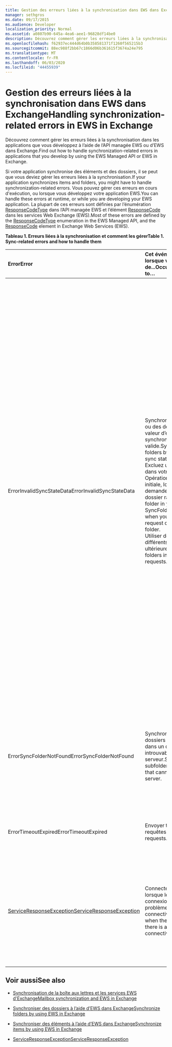 ```yaml
---
title: Gestion des erreurs liées à la synchronisation dans EWS dans Exchange
manager: sethgros
ms.date: 09/17/2015
ms.audience: Developer
localization_priority: Normal
ms.assetid: a0807b90-645a-4ea6-aee1-96828df14be0
description: Découvrez comment gérer les erreurs liées à la synchronisation dans les applications que vous développez à l’aide de l’API managée EWS ou d’EWS dans Exchange.
ms.openlocfilehash: f62937ec444d64b0b358581371f1260f565215b3
ms.sourcegitcommit: 88ec988f2bb67c1866d06b361615f3674a24e795
ms.translationtype: MT
ms.contentlocale: fr-FR
ms.lasthandoff: 06/03/2020
ms.locfileid: "44455939"
---
```

# <a name="handling-synchronization-related-errors-in-ews-in-exchange"></a><span data-ttu-id="91c1f-103">Gestion des erreurs liées à la synchronisation dans EWS dans Exchange</span><span class="sxs-lookup"><span data-stu-id="91c1f-103">Handling synchronization-related errors in EWS in Exchange</span></span>

<span data-ttu-id="91c1f-104">Découvrez comment gérer les erreurs liées à la synchronisation dans les applications que vous développez à l’aide de l’API managée EWS ou d’EWS dans Exchange.</span><span class="sxs-lookup"><span data-stu-id="91c1f-104">Find out how to handle synchronization-related errors in applications that you develop by using the EWS Managed API or EWS in Exchange.</span></span>
  
<span data-ttu-id="91c1f-105">Si votre application synchronise des éléments et des dossiers, il se peut que vous deviez gérer les erreurs liées à la synchronisation.</span><span class="sxs-lookup"><span data-stu-id="91c1f-105">If your application synchronizes items and folders, you might have to handle synchronization-related errors.</span></span> <span data-ttu-id="91c1f-106">Vous pouvez gérer ces erreurs en cours d'exécution, ou lorsque vous développez votre application EWS.</span><span class="sxs-lookup"><span data-stu-id="91c1f-106">You can handle these errors at runtime, or while you are developing your EWS application.</span></span> <span data-ttu-id="91c1f-107">La plupart de ces erreurs sont définies par l’énumération [ResponseCodeType](https://msdn.microsoft.com/library/exchangewebservices.responsecodetype%28v=exchg.80%29.aspx) dans l’API managée EWS et l’élément [ResponseCode](https://msdn.microsoft.com/library/aa580757%28v=exchg.150%29.aspx) dans les services Web Exchange (EWS).</span><span class="sxs-lookup"><span data-stu-id="91c1f-107">Most of these errors are defined by the [ResponseCodeType](https://msdn.microsoft.com/library/exchangewebservices.responsecodetype%28v=exchg.80%29.aspx) enumeration in the EWS Managed API, and the [ResponseCode](https://msdn.microsoft.com/library/aa580757%28v=exchg.150%29.aspx) element in Exchange Web Services (EWS).</span></span> 
  
<span data-ttu-id="91c1f-108">**Tableau 1. Erreurs liées à la synchronisation et comment les gérer**</span><span class="sxs-lookup"><span data-stu-id="91c1f-108">**Table 1. Sync-related errors and how to handle them**</span></span>

|<span data-ttu-id="91c1f-109">**Error**</span><span class="sxs-lookup"><span data-stu-id="91c1f-109">**Error**</span></span>|<span data-ttu-id="91c1f-110">**Cet événement se produit lorsque vous essayez de...**</span><span class="sxs-lookup"><span data-stu-id="91c1f-110">**Occurs when you try to…**</span></span>|<span data-ttu-id="91c1f-111">**Traiter par...**</span><span class="sxs-lookup"><span data-stu-id="91c1f-111">**Handle it by…**</span></span>|
|:-----|:-----|:-----|
|<span data-ttu-id="91c1f-112">ErrorInvalidSyncStateData</span><span class="sxs-lookup"><span data-stu-id="91c1f-112">ErrorInvalidSyncStateData</span></span>  <br/> | <span data-ttu-id="91c1f-113">Synchroniser des éléments ou des dossiers à l’aide d’une valeur d’état de synchronisation non valide.</span><span class="sxs-lookup"><span data-stu-id="91c1f-113">Synchronize items or folders by using an invalid sync state value.</span></span>  <br/>  <span data-ttu-id="91c1f-114">Excluez un dossier racine dans votre demande Opérationsyncfolderhierarchy initiale, lorsque votre demande ultérieure inclut un dossier racine.</span><span class="sxs-lookup"><span data-stu-id="91c1f-114">Exclude a root folder in your initial SyncFolderHierarchy request, when your subsequent request does include a root folder.</span></span>  <br/>  <span data-ttu-id="91c1f-115">Utiliser des dossiers racine différents dans les demandes ultérieures.</span><span class="sxs-lookup"><span data-stu-id="91c1f-115">Use different root folders in subsequent requests.</span></span>  <br/> | <span data-ttu-id="91c1f-116">Assurez-vous que la valeur d’état de synchronisation que vous envoyez correspond à la valeur d’état de synchronisation renvoyée lors d’une synchronisation précédente.</span><span class="sxs-lookup"><span data-stu-id="91c1f-116">Ensuring that the sync state value you are sending matches the sync state value returned during a previous synchronization.</span></span>  <br/>  <span data-ttu-id="91c1f-117">Vérifiez que vous n’envoyez pas l’état de synchronisation pour la hiérarchie de dossiers lorsque vous tentez de synchroniser des éléments, et inversement.</span><span class="sxs-lookup"><span data-stu-id="91c1f-117">Ensuring that you are not sending the sync state for the folder hierarchy when you attempt to sync items, and vice versa.</span></span>  <br/>  <span data-ttu-id="91c1f-118">Vérifiez que vous envoyez l’état de synchronisation pour le dossier racine correct.</span><span class="sxs-lookup"><span data-stu-id="91c1f-118">Ensuring that you are sending the sync state for the correct root folder.</span></span>  <br/>  <span data-ttu-id="91c1f-119">Vérifier que le même dossier racine est spécifié dans chaque demande.</span><span class="sxs-lookup"><span data-stu-id="91c1f-119">Ensuring that the same root folder is specified in each request.</span></span>  <br/>  <span data-ttu-id="91c1f-120">S’assurer que la demande précédente n’a pas spécifié de dossier racine null, tandis que la demande actuelle inclut un dossier racine racine.</span><span class="sxs-lookup"><span data-stu-id="91c1f-120">Ensuring that the previous request did not specify a root folder of null, while the current request includes a root folder of root.</span></span> <span data-ttu-id="91c1f-121">NULL et root ne sont pas traités de la même façon.</span><span class="sxs-lookup"><span data-stu-id="91c1f-121">Null and root are not treated the same.</span></span>  <br/> |
|<span data-ttu-id="91c1f-122">ErrorSyncFolderNotFound</span><span class="sxs-lookup"><span data-stu-id="91c1f-122">ErrorSyncFolderNotFound</span></span>  <br/> |<span data-ttu-id="91c1f-123">Synchroniser des sous-dossiers ou des éléments dans un dossier qui est introuvable sur le serveur.</span><span class="sxs-lookup"><span data-stu-id="91c1f-123">Synchronize subfolders or items in a folder that cannot be found on the server.</span></span>  <br/> |<span data-ttu-id="91c1f-124">S’assurer que l’ID de dossier spécifié dans la demande correspond à un ID de dossier renvoyé par le serveur dans une réponse de synchronisation précédente.</span><span class="sxs-lookup"><span data-stu-id="91c1f-124">Ensuring that the folder ID specified in the request matches a folder ID returned from the server in a previous sync response.</span></span>  <br/> |
|<span data-ttu-id="91c1f-125">ErrorTimeoutExpired</span><span class="sxs-lookup"><span data-stu-id="91c1f-125">ErrorTimeoutExpired</span></span>  <br/> |<span data-ttu-id="91c1f-126">Envoyer trop de requêtes.</span><span class="sxs-lookup"><span data-stu-id="91c1f-126">Send too many requests.</span></span>  <br/> |<span data-ttu-id="91c1f-127">Limitation de vos lots à 10 éléments par lot pour éviter d’être [limité](ews-throttling-in-exchange.md).</span><span class="sxs-lookup"><span data-stu-id="91c1f-127">Limiting your batches to 10 items per batch to avoid getting [throttled](ews-throttling-in-exchange.md).</span></span>  <br/> |
|[<span data-ttu-id="91c1f-128">ServiceResponseException</span><span class="sxs-lookup"><span data-stu-id="91c1f-128">ServiceResponseException</span></span>](https://msdn.microsoft.com/library/microsoft.exchange.webservices.data.serviceresponseexception%28v=exchg.80%29.aspx) <br/> |<span data-ttu-id="91c1f-129">Connectez-vous à EWS lorsque le serveur est hors connexion ou qu’il y a un problème de connectivité.</span><span class="sxs-lookup"><span data-stu-id="91c1f-129">Connect to EWS when the server is offline or there is a problem with connectivity.</span></span>  <br/> |<span data-ttu-id="91c1f-130">Vérification de la connectivité avec le serveur et nouvelle tentative ultérieure de votre demande.</span><span class="sxs-lookup"><span data-stu-id="91c1f-130">Checking connectivity with the server and retrying your request later.</span></span> <span data-ttu-id="91c1f-131">Il s’agit probablement d’une erreur de service ou d’une erreur réseau passagère.</span><span class="sxs-lookup"><span data-stu-id="91c1f-131">This is likely a transient service error or network error.</span></span>  <br/> |
   
## <a name="see-also"></a><span data-ttu-id="91c1f-132">Voir aussi</span><span class="sxs-lookup"><span data-stu-id="91c1f-132">See also</span></span>


- [<span data-ttu-id="91c1f-133">Synchronisation de la boîte aux lettres et les services EWS d'Exchange</span><span class="sxs-lookup"><span data-stu-id="91c1f-133">Mailbox synchronization and EWS in Exchange</span></span>](mailbox-synchronization-and-ews-in-exchange.md)
    
- [<span data-ttu-id="91c1f-134">Synchroniser des dossiers à l’aide d’EWS dans Exchange</span><span class="sxs-lookup"><span data-stu-id="91c1f-134">Synchronize folders by using EWS in Exchange</span></span>](how-to-synchronize-folders-by-using-ews-in-exchange.md)
    
- [<span data-ttu-id="91c1f-135">Synchroniser des éléments à l’aide d’EWS dans Exchange</span><span class="sxs-lookup"><span data-stu-id="91c1f-135">Synchronize items by using EWS in Exchange</span></span>](how-to-synchronize-items-by-using-ews-in-exchange.md)
    
- [<span data-ttu-id="91c1f-136">ServiceResponseException</span><span class="sxs-lookup"><span data-stu-id="91c1f-136">ServiceResponseException</span></span>](https://msdn.microsoft.com/library/microsoft.exchange.webservices.data.serviceresponseexception%28v=exchg.80%29.aspx)
    


